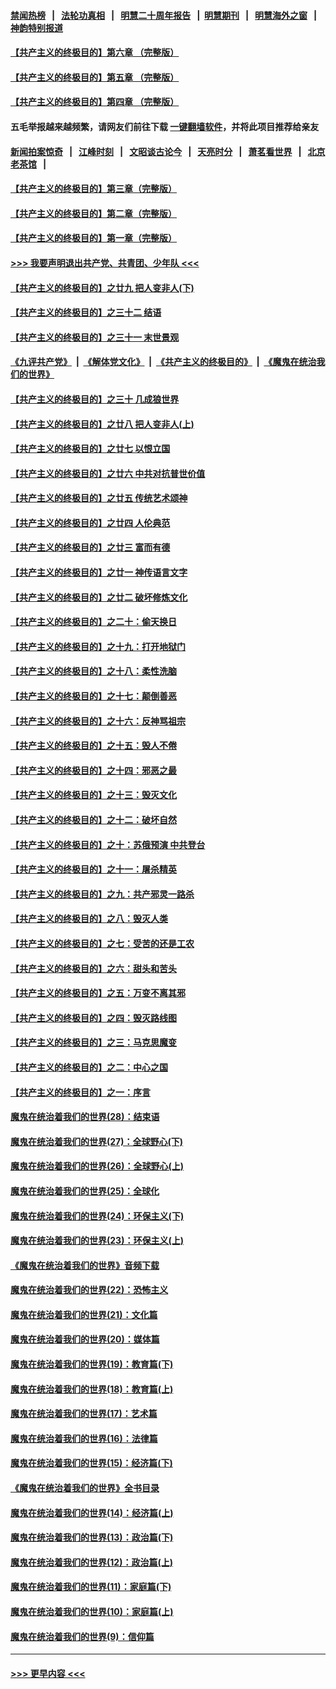 #### [禁闻热榜](热点新闻.md?=0)  &nbsp;&nbsp;|&nbsp;&nbsp; [法轮功真相](https://github.com/gfw-breaker/truth/blob/master/README.md?=0) &nbsp;&nbsp;|&nbsp;&nbsp; [明慧二十周年报告](https://github.com/gfw-breaker/mh-reports/blob/master/README.md?=0) &nbsp;&nbsp;|&nbsp;&nbsp;[明慧期刊](https://github.com/gfw-breaker/mh-qikan) &nbsp;&nbsp;|&nbsp;&nbsp; [明慧海外之窗](https://github.com/gfw-breaker/mh-news/blob/master/README.md?=0) &nbsp;&nbsp;|&nbsp;&nbsp; [神韵特别报道](https://github.com/gfw-breaker/mh-news/blob/master/shenyun.md?=0)
#### [【共产主义的终极目的】第六章 （完整版）](../pages/nsc422/n11428913.md?t=02291702) 
#### [【共产主义的终极目的】第五章 （完整版）](../pages/nsc422/n11428912.md?t=02291702) 
#### [【共产主义的终极目的】第四章 （完整版）](../pages/nsc422/n11428907.md?t=02291702) 
#### 五毛举报越来越频繁，请网友们前往下载 [一键翻墙软件](https://github.com/gfw-breaker/ssr-accounts)，并将此项目推荐给亲友
#### [新闻拍案惊奇](https://github.com/gfw-breaker/banned-news/blob/master/pages/link4.md) &nbsp;&nbsp;|&nbsp;&nbsp; [江峰时刻](https://github.com/gfw-breaker/banned-news/blob/master/pages/link4.md) &nbsp;&nbsp;|&nbsp;&nbsp; [文昭谈古论今](https://github.com/gfw-breaker/banned-news/blob/master/pages/link4.md) &nbsp;&nbsp;|&nbsp;&nbsp; [天亮时分](https://github.com/gfw-breaker/banned-news/blob/master/pages/link4.md) &nbsp;&nbsp;|&nbsp;&nbsp; [萧茗看世界](https://github.com/gfw-breaker/banned-news/blob/master/pages/link4.md) &nbsp;&nbsp;|&nbsp;&nbsp; [北京老茶馆](https://github.com/gfw-breaker/banned-news/blob/master/pages/link4.md) &nbsp;&nbsp;|&nbsp;&nbsp; 
#### [【共产主义的终极目的】第三章（完整版）](../pages/nsc422/n11428848.md?t=02291702) 
#### [【共产主义的终极目的】第二章（完整版）](../pages/nsc422/n11428831.md?t=02291702) 
#### [【共产主义的终极目的】第一章（完整版）](../pages/nsc422/n11417651.md?t=02291702) 
#### [>>> 我要声明退出共产党、共青团、少年队 <<<](https://github.com/begood0513/goodnews/blob/master/quit/letter.md) 
#### [【共产主义的终极目的】之廿九 把人变非人(下)](../pages/nsc422/n11344140.md?t=02291702) 
#### [【共产主义的终极目的】之三十二 结语](../pages/nsc422/n11360535.md?t=02291702) 
#### [【共产主义的终极目的】之三十一 末世景观](../pages/nsc422/n11351129.md?t=02291702) 
#### [《九评共产党》](https://github.com/begood0513/9ping.md/blob/master/README.md) &nbsp;|&nbsp; [《解体党文化》](../../../../jtdwh.md/blob/master/README.md)  &nbsp;|&nbsp; [《共产主义的终极目的》](../../../../gczydzjmd.md/blob/master/README.md) &nbsp;|&nbsp; [《魔鬼在统治我们的世界》](../../../../mgztzwmdsj.md/blob/master/README.md) 
#### [【共产主义的终极目的】之三十 几成狼世界](../pages/nsc422/n11348280.md?t=02291702) 
#### [【共产主义的终极目的】之廿八 把人变非人(上)](../pages/nsc422/n11340492.md?t=02291702) 
#### [【共产主义的终极目的】之廿七 以恨立国](../pages/nsc422/n11336944.md?t=02291702) 
#### [【共产主义的终极目的】之廿六 中共对抗普世价值](../pages/nsc422/n11324785.md?t=02291702) 
#### [【共产主义的终极目的】之廿五 传统艺术颂神](../pages/nsc422/n11296396.md?t=02291702) 
#### [【共产主义的终极目的】之廿四 人伦典范](../pages/nsc422/n11296397.md?t=02291702) 
#### [【共产主义的终极目的】之廿三 富而有德](../pages/nsc422/n11283598.md?t=02291702) 
#### [【共产主义的终极目的】之廿一 神传语言文字](../pages/nsc422/n11263265.md?t=02291702) 
#### [【共产主义的终极目的】之廿二 破坏修炼文化](../pages/nsc422/n11245728.md?t=02291702) 
#### [【共产主义的终极目的】之二十：偷天换日](../pages/nsc422/n11238846.md?t=02291702) 
#### [【共产主义的终极目的】之十九：打开地狱门](../pages/nsc422/n11206376.md?t=02291702) 
#### [【共产主义的终极目的】之十八：柔性洗脑](../pages/nsc422/n11199994.md?t=02291702) 
#### [【共产主义的终极目的】之十七：颠倒善恶](../pages/nsc422/n11179782.md?t=02291702) 
#### [【共产主义的终极目的】之十六：反神骂祖宗](../pages/nsc422/n11166798.md?t=02291702) 
#### [【共产主义的终极目的】之十五：毁人不倦](../pages/nsc422/n11166792.md?t=02291702) 
#### [【共产主义的终极目的】之十四：邪恶之最](../pages/nsc422/n11150249.md?t=02291702) 
#### [【共产主义的终极目的】之十三：毁灭文化](../pages/nsc422/n11135227.md?t=02291702) 
#### [【共产主义的终极目的】之十二：破坏自然](../pages/nsc422/n11135214.md?t=02291702) 
#### [【共产主义的终极目的】之十：苏俄预演 中共登台](../pages/nsc422/n11118424.md?t=02291702) 
#### [【共产主义的终极目的】之十一：屠杀精英](../pages/nsc422/n11118442.md?t=02291702) 
#### [【共产主义的终极目的】之九：共产邪灵一路杀](../pages/nsc422/n11114139.md?t=02291702) 
#### [【共产主义的终极目的】之八：毁灭人类](../pages/nsc422/n11108503.md?t=02291702) 
#### [【共产主义的终极目的】之七：受苦的还是工农](../pages/nsc422/n11101809.md?t=02291702) 
#### [【共产主义的终极目的】之六：甜头和苦头](../pages/nsc422/n11096971.md?t=02291702) 
#### [【共产主义的终极目的】之五：万变不离其邪](../pages/nsc422/n11091285.md?t=02291702) 
#### [【共产主义的终极目的】之四：毁灭路线图](../pages/nsc422/n11086284.md?t=02291702) 
#### [【共产主义的终极目的】之三：马克思魔变](../pages/nsc422/n11061941.md?t=02291702) 
#### [【共产主义的终极目的】之二：中心之国](../pages/nsc422/n11047728.md?t=02291702) 
#### [【共产主义的终极目的】之一：序言](../pages/nsc422/n11086077.md?t=02291702) 
#### [魔鬼在统治着我们的世界(28)：结束语](../pages/nsc422/n10936246.md?t=02291702) 
#### [魔鬼在统治着我们的世界(27)：全球野心(下)](../pages/nsc422/n10928319.md?t=02291702) 
#### [魔鬼在统治着我们的世界(26)：全球野心(上)](../pages/nsc422/n10900318.md?t=02291702) 
#### [魔鬼在统治着我们的世界(25)：全球化](../pages/nsc422/n10788205.md?t=02291702) 
#### [魔鬼在统治着我们的世界(24)：环保主义(下)](../pages/nsc422/n10695307.md?t=02291702) 
#### [魔鬼在统治着我们的世界(23)：环保主义(上)](../pages/nsc422/n10688613.md?t=02291702) 
#### [《魔鬼在统治着我们的世界》音频下载](../pages/nsc422/n10635553.md?t=02291702) 
#### [魔鬼在统治着我们的世界(22)：恐怖主义](../pages/nsc422/n10614727.md?t=02291702) 
#### [魔鬼在统治着我们的世界(21)：文化篇](../pages/nsc422/n10597706.md?t=02291702) 
#### [魔鬼在统治着我们的世界(20)：媒体篇](../pages/nsc422/n10586579.md?t=02291702) 
#### [魔鬼在统治着我们的世界(19)：教育篇(下)](../pages/nsc422/n10564808.md?t=02291702) 
#### [魔鬼在统治着我们的世界(18)：教育篇(上)](../pages/nsc422/n10526970.md?t=02291702) 
#### [魔鬼在统治着我们的世界(17)：艺术篇](../pages/nsc422/n10499093.md?t=02291702) 
#### [魔鬼在统治着我们的世界(16)：法律篇](../pages/nsc422/n10485969.md?t=02291702) 
#### [魔鬼在统治着我们的世界(15)：经济篇(下)](../pages/nsc422/n10469975.md?t=02291702) 
#### [《魔鬼在统治着我们的世界》全书目录](../pages/nsc422/n10464261.md?t=02291702) 
#### [魔鬼在统治着我们的世界(14)：经济篇(上)](../pages/nsc422/n10457370.md?t=02291702) 
#### [魔鬼在统治着我们的世界(13)：政治篇(下)](../pages/nsc422/n10448270.md?t=02291702) 
#### [魔鬼在统治着我们的世界(12)：政治篇(上)](../pages/nsc422/n10444576.md?t=02291702) 
#### [魔鬼在统治着我们的世界(11)：家庭篇(下)](../pages/nsc422/n10440961.md?t=02291702) 
#### [魔鬼在统治着我们的世界(10)：家庭篇(上)](../pages/nsc422/n10435448.md?t=02291702) 
#### [魔鬼在统治着我们的世界(9)：信仰篇](../pages/nsc422/n10432159.md?t=02291702) 

----
#### [ >>> 更早内容 <<< ](../indexes/nsc422-earlier.md)

